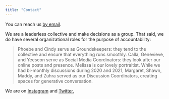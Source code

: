 ```yaml
---
title: "Contact"
---
```


You can reach us [by email](mailto:soupbonecollective@gmail.com).

We are a leaderless collective and make decisions as a group. That said, we do have several organizational roles for the purpose of accountability:

> Phoebe and Cindy serve as Groundskeepers: they tend to the collective and ensure that everything runs smoothly. Calla, Genevieve, and Yeeseon serve as Social Media Coordinators: they look after our online posts and presence. Melissa is our lovely portraitist. While we had bi-monthly discussions during 2020 and 2021, Margaret, Shawn, Maddy, and Zuhra served as our Discussion Coordinators, creating spaces for generative conversation.

We are on [Instagram](https://www.instagram.com/soupbonecollective/) and [Twitter.](https://twitter.com/soupboneco)
